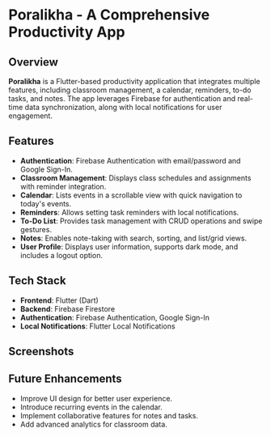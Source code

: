 # Poralikha - A Comprehensive Productivity App

## Overview
**Poralikha** is a Flutter-based productivity application that integrates multiple features, including classroom management, a calendar, reminders, to-do tasks, and notes. The app leverages Firebase for authentication and real-time data synchronization, along with local notifications for user engagement.

## Features
- **Authentication**: Firebase Authentication with email/password and Google Sign-In.
- **Classroom Management**: Displays class schedules and assignments with reminder integration.
- **Calendar**: Lists events in a scrollable view with quick navigation to today's events.
- **Reminders**: Allows setting task reminders with local notifications.
- **To-Do List**: Provides task management with CRUD operations and swipe gestures.
- **Notes**: Enables note-taking with search, sorting, and list/grid views.
- **User Profile**: Displays user information, supports dark mode, and includes a logout option.

## Tech Stack
- **Frontend**: Flutter (Dart)
- **Backend**: Firebase Firestore
- **Authentication**: Firebase Authentication, Google Sign-In
- **Local Notifications**: Flutter Local Notifications

## Screenshots

## Future Enhancements
- Improve UI design for better user experience.
- Introduce recurring events in the calendar.
- Implement collaborative features for notes and tasks.
- Add advanced analytics for classroom data.
